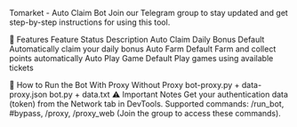 Tomarket - Auto Claim Bot
Join our Telegram group to stay updated and get step-by-step instructions for using this tool.

🌟 Features
Feature	Status	Description
Auto Claim Daily Bonus	Default	Automatically claim your daily bonus
Auto Farm	Default	Farm and collect points automatically
Auto Play Game	Default	Play games using available tickets

🚀 How to Run the Bot
With Proxy	Without Proxy
bot-proxy.py + data-proxy.json	bot.py + data.txt
⚠️ Important Notes
Get your authentication data (token) from the Network tab in DevTools.
Supported commands: /run_bot, #bypass, /proxy, /proxy_web (Join the group to access these commands).